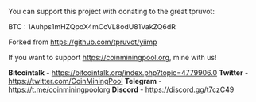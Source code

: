 You can support this project with donating to the great tpruvot:

BTC : 1Auhps1mHZQpoX4mCcVL8odU81VakZQ6dR

Forked from https://github.com/tpruvot/yiimp

If you want to support https://coinminingpool.org, mine with us!

**Bitcointalk** - https://bitcointalk.org/index.php?topic=4779906.0
**Twitter** - https://twitter.com/CoinMiningPool
**Telegram** - https://t.me/coinminingpoolorg
**Discord** - https://discord.gg/t7czC49
